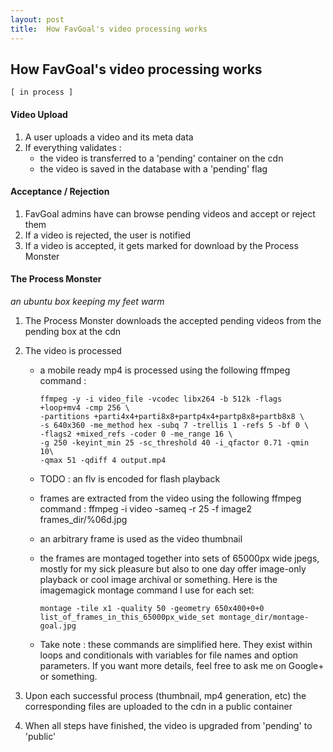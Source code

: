 ```yaml
---
layout: post
title:  How FavGoal's video processing works
---
```



## How FavGoal's video processing works
` [ in process ] `



#### Video Upload
1. A user uploads a video and its meta data
2. If everything validates :
	* the video is transferred to a 'pending' container on the cdn
	* the video is saved in the database with a 'pending' flag



#### Acceptance / Rejection
1. FavGoal admins have can browse pending videos and accept or reject them
2. If a video is rejected, the user is notified
3. If a video is accepted, it gets marked for download by the Process Monster



#### The Process Monster
*an ubuntu box keeping my feet warm*

1. The Process Monster downloads the accepted pending videos from the pending box at the cdn
2. The video is processed
	+ a mobile ready mp4 is processed using the following ffmpeg command :
	          
	      ffmpeg -y -i video_file -vcodec libx264 -b 512k -flags +loop+mv4 -cmp 256 \
          -partitions +parti4x4+parti8x8+partp4x4+partp8x8+partb8x8 \
          -s 640x360 -me_method hex -subq 7 -trellis 1 -refs 5 -bf 0 \
          -flags2 +mixed_refs -coder 0 -me_range 16 \
          -g 250 -keyint_min 25 -sc_threshold 40 -i_qfactor 0.71 -qmin 10\
          -qmax 51 -qdiff 4 output.mp4

    + TODO : an flv is encoded for flash playback
    + frames are extracted from the video using the following ffmpeg command :
          ffmpeg -i video -sameq -r 25 -f image2 frames_dir/%06d.jpg
    + an arbitrary frame is used as the video thumbnail
    + the frames are montaged together into sets of 65000px wide jpegs, mostly for my sick pleasure but also to one day offer image-only playback or cool image archival or something. Here is the imagemagick montage command I use for each set:

          montage -tile x1 -quality 50 -geometry 650x400+0+0 list_of_frames_in_this_65000px_wide_set montage_dir/montage-goal.jpg

    + Take note : these commands are simplified here. They exist within loops and conditionals with variables for file names and option parameters. If you want more details, feel free to ask me on Google+ or something. 
         
        
3. Upon each successful process (thumbnail, mp4 generation, etc) the corresponding files are uploaded to the cdn in a public container

4. When all steps have finished, the video is upgraded from 'pending' to 'public'









